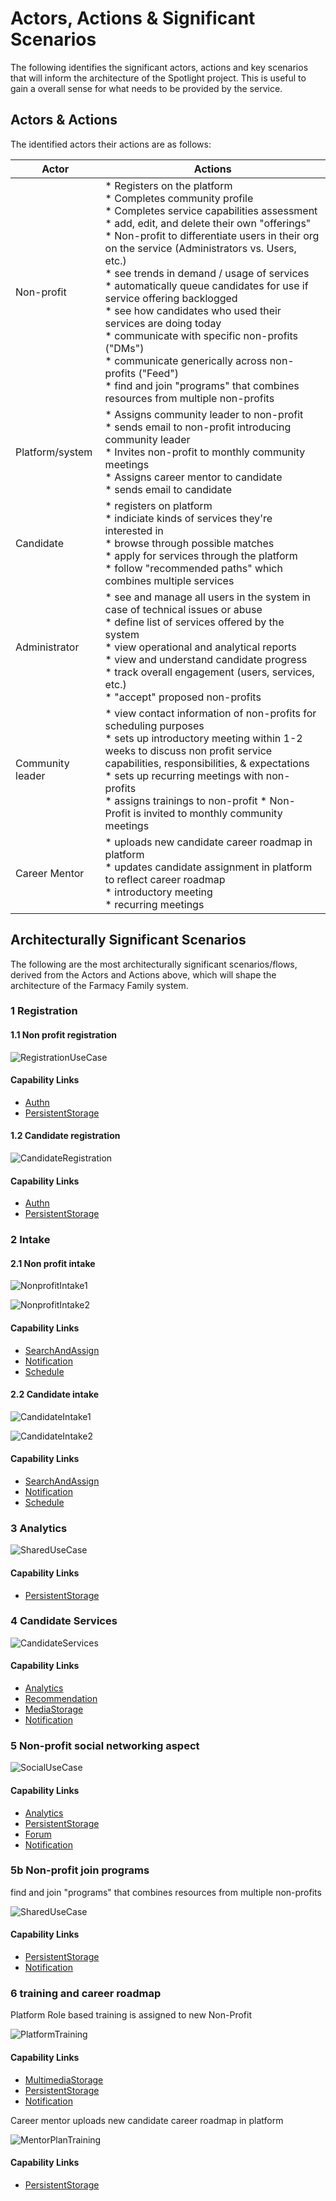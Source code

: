 # Actors, Actions & Significant Scenarios

The following identifies the significant actors, actions and key scenarios that will inform the architecture of the Spotlight project. This is useful to gain a overall sense for what needs to be provided by the service.
## Actors & Actions

The identified actors their actions are as follows:

| Actor                  | Actions                                                      |
| ---------------------- | ------------------------------------------------------------ |
| Non-profit  | * Registers on the platform<br />* Completes community profile <br />* Completes service capabilities assessment<br />* add, edit, and delete their own "offerings"<br /> * Non-profit to differentiate users in their org on the service (Administrators vs. Users, etc.)<br />* see trends in demand / usage of services<br />* automatically queue candidates for use if service offering backlogged<br />* see how candidates who used their services are doing today<br />* communicate with specific non-profits ("DMs")<br />* communicate generically across non-profits ("Feed")<br />* find and join "programs" that combines resources from multiple non-profits<br />|
| Platform/system          | * Assigns community leader to non-profit<br />* sends email to non-profit introducing community leader<br />* Invites non-profit to monthly community meetings<br />* Assigns career mentor to candidate<br />* sends email to candidate|
| Candidate       | * registers on platform <br />* indiciate kinds of services they're interested in<br />* browse through possible matches <br />* apply for services through the platform<br />* follow "recommended paths" which combines multiple services |
| Administrator              | * see and manage all users in the system in case of technical issues or abuse<br />* define list of services offered by the system<br />* view operational and analytical reports <br />* view and understand candidate progress<br />* track overall engagement (users, services, etc.)<br />* "accept" proposed non-profits<br />|
| Community leader           | * view contact information of non-profits for scheduling purposes<br />* sets up introductory meeting within 1-2 weeks to discuss non profit service capabilities, responsibilities, & expectations <br />* sets up recurring meetings with non-profits <br />* assigns trainings to non-profit * Non-Profit is invited to monthly community meetings |
| Career Mentor          | * uploads new candidate career roadmap in platform	<br />* updates candidate assignment in platform to reflect career roadmap	<br />* introductory meeting <br />* recurring meetings<br /> |


## Architecturally Significant Scenarios

The following are the most architecturally significant scenarios/flows, derived from the Actors and Actions above, which will shape the architecture of the Farmacy Family system.

### 1 Registration 
#### 1.1 Non profit registration

![RegistrationUseCase](./assets/RegistrationUseCase.png)

#### Capability Links
- [Authn](../../ADRs/Authentication.md)
- [PersistentStorage](../../ADRs/PersistentStorage.md)

#### 1.2 Candidate registration
![CandidateRegistration](./assets/CandidateRegistration.png)

#### Capability Links
- [Authn](../../ADRs/Authentication.md)
- [PersistentStorage](../../ADRs/PersistentStorage.md)


### 2 Intake

#### 2.1 Non profit intake
![NonprofitIntake1](./assets/Spotlight%20-%20Non-profit%20Intake%20-%201.png)

![NonprofitIntake2](./assets/Spotlight%20-%20Non-profit%20Intake%20-2.png)

#### Capability Links
- [SearchAndAssign](../../ADRs/SearchAndAssign.md)
- [Notification](../../ADRs/Notification.md)
- [Schedule](../../ADRs/Schedule.md)

#### 2.2 Candidate intake

![CandidateIntake1](./assets/Spotlight%20Candidate%20Intake%20-1.png)

![CandidateIntake2](./assets/Spotlight%20Candidate%20Intake%20-%202.png)

#### Capability Links
- [SearchAndAssign](../../ADRs/SearchAndAssign.md)
- [Notification](../../ADRs/Notification.md)
- [Schedule](../../ADRs/Schedule.md)


### 3 Analytics

![SharedUseCase](./assets/Spotlight-Analytics.png)

#### Capability Links
- [PersistentStorage](../../ADRs/PersistentStorage.md)

### 4 Candidate Services

![CandidateServices](./assets/Spotlight-CandidateServices.png)

#### Capability Links
- [Analytics](../../ADRs/Analytics.md)
- [Recommendation](../../ADRs/Recommendation.md)
- [MediaStorage](../../ADRs/MultimediaStorage.md)
- [Notification](../../ADRs/Notification.md)

### 5 Non-profit social networking aspect

![SocialUseCase](./assets/Spotlight-Social.png)

#### Capability Links
- [Analytics](../../ADRs/Analytics.md)
- [PersistentStorage](../../ADRs/PersistentStorage.md)
- [Forum](../../ADRs/Forum.md)
- [Notification](../../ADRs/Notification.md)


### 5b Non-profit join programs

find and join "programs" that combines resources from multiple non-profits

![SharedUseCase](./assets/Spotlight-SharedServices.png)

#### Capability Links
- [PersistentStorage](../../ADRs/PersistentStorage.md)
- [Notification](../../ADRs/Notification.md)

### 6 training and career roadmap
Platform Role based training is assigned to new Non-Profit

![PlatformTraining](./assets/Spotlight-NonProfitTraining.png)

#### Capability Links
- [MultimediaStorage](../../ADRs/MultimediaStorage.md)
- [PersistentStorage](../../ADRs/PersistentStorage.md)
- [Notification](../../ADRs/Notification.md)

Career mentor uploads new candidate career roadmap in platform	

![MentorPlanTraining](./assets/Spotlight-CareerMentorPlan.png)

#### Capability Links
- [PersistentStorage](../../ADRs/PersistentStorage.md)
